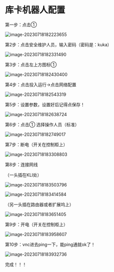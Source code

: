 # 库卡机器人配置

第一步：点击①

![image-20230718182223655](C:\Users\huicong.yuan\AppData\Roaming\Typora\typora-user-images\image-20230718182223655.png)

第2步：点击安全维护人员，输入密码（密码是：kuka）

![image-20230718182331490](C:\Users\huicong.yuan\AppData\Roaming\Typora\typora-user-images\image-20230718182331490.png)

第3步：点击左上方图标①

![image-20230718182430400](C:\Users\huicong.yuan\AppData\Roaming\Typora\typora-user-images\image-20230718182430400.png)

第4步：点击投入运行→点击网络配置

![image-20230718182543319](C:\Users\huicong.yuan\AppData\Roaming\Typora\typora-user-images\image-20230718182543319.png)

第5步：设置参数，设置好后记得点保存！

![image-20230718182638724](C:\Users\huicong.yuan\AppData\Roaming\Typora\typora-user-images\image-20230718182638724.png)

第6步：点击① 选择操作人员（标准）

![image-20230718182749017](C:\Users\huicong.yuan\AppData\Roaming\Typora\typora-user-images\image-20230718182749017.png)

第7步：断电（开关在控制柜上）

![image-20230718183308803](C:\Users\huicong.yuan\AppData\Roaming\Typora\typora-user-images\image-20230718183308803.png)

第8步：连接网线

（一头插在KLI处）

![image-20230718183503796](C:\Users\huicong.yuan\AppData\Roaming\Typora\typora-user-images\image-20230718183503796.png)

![image-20230718183414584](C:\Users\huicong.yuan\AppData\Roaming\Typora\typora-user-images\image-20230718183414584.png)

（另一头插在路由器或者扩展坞上）

![image-20230718183651405](C:\Users\huicong.yuan\AppData\Roaming\Typora\typora-user-images\image-20230718183651405.png)

第9步：开电（开关在控制柜上）

![image-20230718183958607](assets/库卡机器人配置_img/image-20230718183958607.png)

第10步：vnc进去ping一下，能ping通就ok了！

![image-20230718183932736](C:\Users\huicong.yuan\AppData\Roaming\Typora\typora-user-images\image-20230718183932736.png)

完成！！！